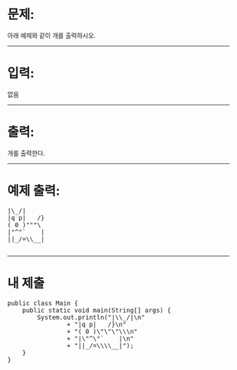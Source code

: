 # 문제: 
아래 예제와 같이 개를 출력하시오.

---
# 입력: 
없음

---
# 출력: 
개를 출력한다.

---
# 예제 출력:
<pre>
|\_/|
|q p|   /}
( 0 )"""\
|"^"`    |
||_/=\\__|
 </pre>
---
# 내 제출
<pre>
public class Main {
	public static void main(String[] args) {
		System.out.println("|\\_/|\n"
				+ "|q p|   /}\n"
				+ "( 0 )\"\"\"\\\n"
				+ "|\"^\"`    |\n"
				+ "||_/=\\\\__|");
	}
}

</pre>
